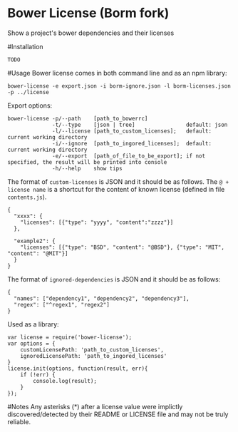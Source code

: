 Bower License (Borm fork)
===================

Show a project's bower dependencies and their licenses

#Installation

```
TODO

```
#Usage
Bower license comes in both command line and as an npm library:

```
bower-license -e export.json -i borm-ignore.json -l borm-licenses.json -p ../license

```

Export options:

```
bower-license -p/--path    [path_to_bowerrc]
              -t/--type    [json | tree]                default: json
              -l/--license [path_to_custom_licenses];   default: current working directory
              -i/--ignore  [path_to_ingored_licenses];  default: current working directory
              -e/--export  [path_of_file_to_be_export]; if not specified, the result will be printed into console
              -h/--help    show tips
```

The format of `custom-licenses` is JSON and it should be as follows. The `@ + license name` is a shortcut for 
the content of known license (defined in file `contents.js`).
```
{
  "xxxx": {
    "licenses": [{"type": "yyyy", "content":"zzzz"}]
  },

  "example2": {
    "licenses": [{"type": "BSD", "content": "@BSD"}, {"type": "MIT", "content": "@MIT"}]
  }
}
```

The format of `ignored-dependencies` is JSON and it should be as follows:
```
{
  "names": ["dependency1", "dependency2", "dependency3"],
  "regex": ["^regex1", "regex2"]
}
```

Used as a library:

```
var license = require('bower-license');
var options = {
	customLicensePath: 'path_to_custom_licenses',
	ignoredLicensePath: 'path_to_ingored_licenses'
}
license.init(options, function(result, err){
    if (!err) {
        console.log(result);
    }
});
```



#Notes
Any asterisks (*) after a license value were implictly discovered/detected by their README or LICENSE file and may not be truly reliable.
